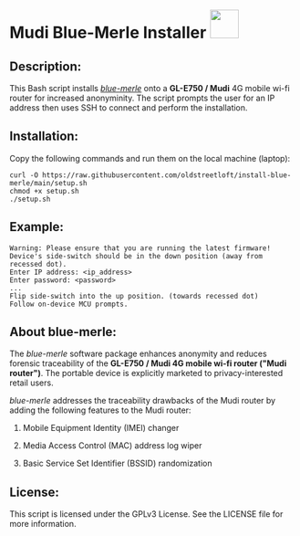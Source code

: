 # Mudi Blue-Merle Installer  <img src="https://user-images.githubusercontent.com/95660759/234453418-60f008a9-632b-4d48-bc9d-218ce659d304.png" width="50" height="50">
## Description:
This Bash script installs *[blue-merle](https://github.com/srlabs/blue-merle)* onto a **GL-E750 / Mudi** 4G mobile wi-fi router for increased anonyminity. The script prompts the user for an IP address then uses SSH to connect and perform the installation.

## Installation:
Copy the following commands and run them on the local machine (laptop):
```
curl -O https://raw.githubusercontent.com/oldstreetloft/install-blue-merle/main/setup.sh
chmod +x setup.sh
./setup.sh
```
## Example:
```
Warning: Please ensure that you are running the latest firmware!
Device's side-switch should be in the down position (away from recessed dot).
Enter IP address: <ip_address>
Enter password: <password>
...
Flip side-switch into the up position. (towards recessed dot)
Follow on-device MCU prompts.
```

## About blue-merle:
The *blue-merle* software package enhances anonymity and reduces forensic traceability of the **GL-E750 / Mudi 4G mobile wi-fi router ("Mudi router")**. The portable device is explicitly marketed to privacy-interested retail users.

*blue-merle* addresses the traceability drawbacks of the Mudi router by adding the following features to the Mudi router:

1.  Mobile Equipment Identity (IMEI) changer

2.  Media Access Control (MAC) address log wiper

3.  Basic Service Set Identifier (BSSID) randomization

## License:
This script is licensed under the GPLv3 License. See the LICENSE file for more information.
